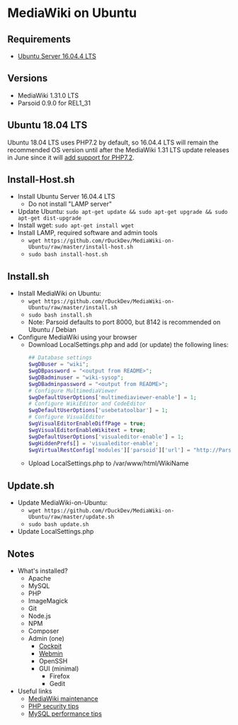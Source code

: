 # MediaWiki on Ubuntu

## Requirements

* [Ubuntu Server 16.04.4 LTS](http://releases.ubuntu.com/16.04/)

## Versions

* MediaWiki 1.31.0 LTS
* Parsoid 0.9.0 for REL1_31

## Ubuntu 18.04 LTS

Ubuntu 18.04 LTS uses PHP7.2 by default, so 16.04.4 LTS will remain the recommended OS version until after the MediaWiki 1.31 LTS update releases in June since it will [add support for PHP7.2](https://www.mediawiki.org/wiki/Compatibility#PHP).

## Install-Host.sh

* Install Ubuntu Server 16.04.4 LTS
  * Do not install "LAMP server"
* Update Ubuntu: `sudo apt-get update && sudo apt-get upgrade && sudo apt-get dist-upgrade`
* Install wget: `sudo apt-get install wget`
* Install LAMP, required software and admin tools
  * `wget https://github.com/rDuckDev/MediaWiki-on-Ubuntu/raw/master/install-host.sh`
  * `sudo bash install-host.sh`

## Install.sh

* Install MediaWiki on Ubuntu:
  * `wget https://github.com/rDuckDev/MediaWiki-on-Ubuntu/raw/master/install.sh`
  * `sudo bash install.sh`
  * Note: Parsoid defaults to port 8000, but 8142 is recommended on Ubuntu / Debian
* Configure MediaWiki using your browser
  * Download LocalSettings.php and add (or update) the following lines:
    ```php
    ## Database settings
    $wgDBuser = "wiki";
    $wgDBpassword = "<output from README>";
    $wgDBadminuser = "wiki-sysop";
    $wgDBadminpassword = "<output from README>";
    # Configure MultimediaViewer
    $wgDefaultUserOptions['multimediaviewer-enable'] = 1;
    # Configure WikiEditor and CodeEditor
    $wgDefaultUserOptions['usebetatoolbar'] = 1;
    # Configure VisualEditor
    $wgVisualEditorEnableDiffPage = true;
    $wgVisualEditorEnableWikitext = true;
    $wgDefaultUserOptions['visualeditor-enable'] = 1;
    $wgHiddenPrefs[] = 'visualeditor-enable';
    $wgVirtualRestConfig['modules']['parsoid']['url'] = "http://ParsoidURL:8142";
    ```
  * Upload LocalSettings.php to /var/www/html/WikiName

## Update.sh

* Update MediaWiki-on-Ubuntu:
  * `wget https://github.com/rDuckDev/MediaWiki-on-Ubuntu/raw/master/update.sh`
  * `sudo bash update.sh`
* Update LocalSettings.php

## Notes

* What's installed?
  * Apache
  * MySQL
  * PHP
  * ImageMagick
  * Git
  * Node.js
  * NPM
  * Composer
  * Admin (one)
    * [Cockpit](http://cockpit-project.org/)
    * [Webmin](https://doxfer.webmin.com/Webmin/Main_Page)
    * OpenSSH
    * GUI (minimal)
      * Firefox
      * Gedit
* Useful links
  * [MediaWiki maintenance](https://doc.wikimedia.org/mediawiki-core/master/php/group__Maintenance.html)
  * [PHP security tips](https://www.cyberciti.biz/tips/php-security-best-practices-tutorial.html)
  * [MySQL performance tips](https://www.percona.com/blog/2014/01/28/10-mysql-performance-tuning-settings-after-installation/)

